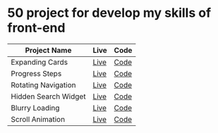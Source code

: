 # 50 project for develop my skills of front-end

| Project Name         | Live                                                                       | Code                                                                                 |
| -------------------- | -------------------------------------------------------------------------- | ------------------------------------------------------------------------------------ |
| Expanding Cards      | [Live](https://ulascan54.github.io/frontendskills/1_expanding_cards/)      | [Code](https://github.com/ulascan54/frontendskills/tree/main/1_expanding_cards)      |
| Progress Steps       | [Live](https://ulascan54.github.io/frontendskills/2_progress_steps/)       | [Code](https://github.com/ulascan54/frontendskills/tree/main/2_progress_steps)       |
| Rotating Navigation  | [Live](https://ulascan54.github.io/frontendskills/3_rotating_navigation/)  | [Code](https://github.com/ulascan54/frontendskills/tree/main/3_rotating_navigation)  |
| Hidden Search Widget | [Live](https://ulascan54.github.io/frontendskills/4_hidden_search_widget/) | [Code](https://github.com/ulascan54/frontendskills/tree/main/4_hidden_search_widget) |
| Blurry Loading       | [Live](https://ulascan54.github.io/frontendskills/5_blurry_loading/)       | [Code](https://github.com/ulascan54/frontendskills/tree/main/5_blurry_loading)       |
| Scroll Animation     | [Live](https://ulascan54.github.io/frontendskills/6_scroll_animation/)     | [Code](https://github.com/ulascan54/frontendskills/tree/main/6_scroll_animation)     |
